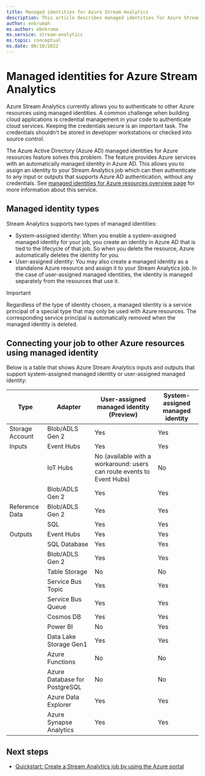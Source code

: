 ```yaml
---
title: Managed identities for Azure Stream Analytics
description: This article describes managed identities for Azure Stream Analytics.
author: enkrumah
ms.author: ebnkruma
ms.service: stream-analytics
ms.topic: conceptual
ms.date: 08/10/2022
---
```


# Managed identities for Azure Stream Analytics

Azure Stream Analytics currently allows you to authenticate to other Azure resources using managed identities.
A common challenge when building cloud applications is credential management in your code to authenticate cloud services. Keeping the credentials secure is an important task. The credentials shouldn't be stored in developer workstations or checked into source control. 

The Azure Active Directory (Azure AD) managed identities for Azure resources feature solves this problem. The feature provides Azure services with an automatically managed identity in Azure AD. This allows you to assign an identity to your Stream Analytics job which can then authenticate to any input or outputs that supports Azure AD authentication, without any credentials. See [managed identities for Azure resources overview page](../active-directory/managed-identities-azure-resources/overview.md) for more information about this service.

## Managed identity types

Stream Analytics supports two types of managed identities:

*	System-assigned identity: When you enable a system-assigned managed identity for your job, you create an identity in Azure AD that is tied to the lifecycle of that job. So when you delete the resource, Azure automatically deletes the identity for you. 
*	User-assigned identity: You may also create a managed identity as a standalone Azure resource and assign it to your Stream Analytics job. In the case of user-assigned managed identities, the identity is managed separately from the resources that use it.




> [!IMPORTANT] 
> Regardless of the type of identity chosen, a managed identity is a service principal of a special type that may only be used with Azure resources. The corresponding service principal is automatically removed when the managed identity is deleted.

## Connecting your job to other Azure resources using managed identity

Below is a table that shows Azure Stream Analytics inputs and outputs that support system-assigned managed identity or user-assigned managed identity:

| Type            |  Adapter                      | User-assigned managed identity (Preview)                               | System-assigned managed identity       |
|-----------------|-------------------------------|------------------------------------------------------------------------|------------------------------------------|
| Storage Account | Blob/ADLS Gen 2               | Yes                                                                    | Yes                                      |
| Inputs          | Event Hubs                    | Yes                                                                    | Yes                                      |
|                 | IoT Hubs                      | No (available with a workaround: users can route events to Event Hubs) | No                                       |
|                 | Blob/ADLS Gen 2               | Yes                                                                    | Yes                                      |
| Reference Data  | Blob/ADLS Gen 2               | Yes                                                                    | Yes                                      |
|                 | SQL                           | Yes                                                                    | Yes                                      |
| Outputs         | Event Hubs                    | Yes                                                                    | Yes                                      |
|                 | SQL Database                  | Yes                                                                    | Yes                                      |
|                 | Blob/ADLS Gen 2               | Yes                                                                    | Yes                                      |
|                 | Table Storage                 | No                                                                     | No                                       |
|                 | Service Bus Topic             | Yes                                                                    | Yes                                      |
|                 | Service Bus Queue             | Yes                                                                    | Yes                                      |
|                 | Cosmos DB                     | Yes                                                                    | Yes                                      |
|                 | Power BI                      | No                                                                     | Yes                                      |
|                 | Data Lake Storage Gen1        | Yes                                                                    | Yes                                      |
|                 | Azure Functions               | No                                                                     | No                                       |
|                 | Azure Database for PostgreSQL | No                                                                     | No                                       |
|                 | Azure Data Explorer           | Yes                                                                    | Yes                                      |
|                 | Azure Synapse Analytics       | Yes                                                                    | Yes                                      |



## Next steps

* [Quickstart: Create a Stream Analytics job by using the Azure portal](stream-analytics-quick-create-portal.md)
